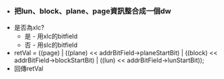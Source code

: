 - ### 把lun、block、plane、page資訊整合成一個dw
- 是否為xlc?
	- 是 - 用xlc的bitfield
	- 否 - 用slc的bitfield
- retVal = ((page) |
                ((plane) << addrBitField->planeStartBit) | 
                ((block) << addrBitField->blockStartBit) | 
                ((lun) << addrBitField->lunStartBit));
- 回傳retVal